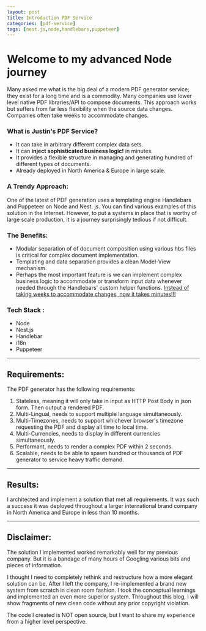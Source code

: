 ```yaml
---
layout: post
title: Introduction PDF Service
categories: [pdf-service]
tags: [nest.js,node,handlebars,puppeteer]
---
```


# Welcome to my advanced Node journey
Many asked me what is the big deal of a modern PDF generator service; they exist for a long time and is a commodity.  Many companies use lower level native PDF libraries/API to compose documents. This approach works but suffers from far less flexibility when the source data changes. Companies often take weeks to accommodate changes.

### What is Justin's PDF Service?
- It can take in arbitrary different complex data sets.
- It can **inject sophisticated business logic!** in minutes.
- It provides a flexible structure in managing and generating hundred of different types of documents.
- Already deployed in North America & Europe in large scale.

### A Trendy Approach:
One of the latest of PDF generation uses a templating engine Handlebars and Puppeteer on Node and Nest. js. You can find various examples of this solution in the Internet. However, to put a systems in place that is worthy of large scale production, it is a journey surprisingly tedious if not difficult.

### The Benefits:
- Modular separation of of document composition using various hbs files is critical for complex document implementation.
- Templating and data separation provides a clean Model-View mechanism.
- Perhaps the most important feature is we can implement complex business logic to accommodate or transform input data whenever needed through the Handlebars' custom helper functions. <u>Instead of taking weeks to accommodate changes, now it takes minutes!!!</u>

### Tech Stack :
- Node
- Nest.js
- Handlebar
- i18n
- Puppeteer

---
## Requirements:

The PDF generator has the following requirements:
1. Stateless, meaning it will only take in input as HTTP Post Body in json form. Then output a rendered PDF.
2. Multi-Lingual, needs to support multiple language simultaneously.
3. Multi-Timezones, needs to support whichever browser's timezone requesting the PDF and display all time to local time.
4. Multi-Currencies, needs to display in different currencies simultaneously.
5. Performant, needs to render a complex PDF within 2 seconds.
6. Scalable, needs to be able to spawn hundred or thousands of PDF generator to service heavy traffic demand.

---
## Results:
I architected and implement a solution that met all requirements. It was such a success it was deployed throughout  a larger international brand company in North America and Europe in less than 10 months.

---
## Disclaimer:

The solution I implemented worked remarkably well for my previous company. But it is a bandage of many hours of Googling various bits and pieces of information. 

I thought I need to completely rethink and restructure how a more elegant solution can be. After I left the company, I re-implemented a brand new system from scratch in clean room fashion. I took the conceptual learnings and implemented an even more superior system. Throughout this blog, I will show fragments of new clean code without any prior copyright violation.

The code I created is NOT open source, but I want to share my experience from a higher level perspective.